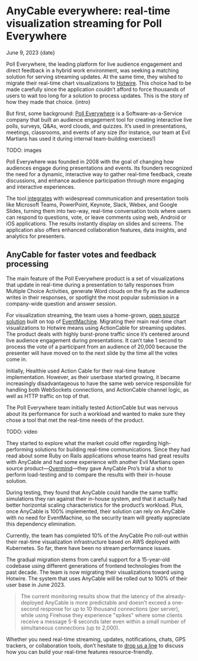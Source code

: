 # AnyCable everywhere: real-time visualization streaming for Poll Everywhere

June 9, 2023
{date}

Poll Everywhere, the leading platform for live audience engagement and direct feedback in a hybrid work environment, was seeking a matching solution for serving streaming updates. At the same time, they wished to migrate their real-time chart visualizations to [Hotwire][]. This choice had to be made carefully since the application couldn’t afford to force thousands of users to wait too long for a solution to process updates. This is the story of how they made that choice.
{intro}

<div class="divider"></div>

But first, some background: [Poll Everywhere][] is a Software-as-a-Service company that built an audience engagement tool for creating interactive live polls, surveys, Q&As, word clouds, and quizzes. It’s used in presentations, meetings, classrooms, and events of any size (for instance, our team at Evil Martians has used it during internal team-building exercises!)

TODO: images

Poll Everywhere was founded in 2008 with the goal of changing how audiences engage during presentations and events. Its founders recognized the need for a dynamic, interactive way to gather real-time feedback, create discussions, and enhance audience participation through more engaging and interactive experiences.

The tool [integrates](https://www.polleverywhere.com/app) with widespread communication and presentation tools like Microsoft Teams, PowerPoint, Keynote, Slack, Webex, and Google Slides, turning them into two-way, real-time conversation tools where users can respond to questions, vote, or leave comments using web, Android or iOS applications. The results instantly display on slides and screens. The application also offers enhanced collaboration features, data insights, and analytics for presenters.

## AnyCable for faster votes and feedback processing

The main feature of the Poll Everywhere product is a set of visualizations that update in real-time during a presentation to tally responses from Multiple Choice Activities, generate Word clouds on the fly as the audience writes in their responses, or spotlight the most popular submission in a company-wide question and answer session.

For visualization streaming, the team uses a home-grown, [open source solution](https://github.com/firehoseio/firehose) built on top of [EventMachine][]. Migrating their main real-time chart visualizations to Hotwire means using ActionCable for streaming updates. The product deals with highly burst-prone traffic since it’s centered around live audience engagement during presentations. It can’t take 1 second to process the vote of a participant from an audience of 20,000 because the presenter will have moved on to the next slide by the time all the votes come in.

Initially, Healthie used Action Cable for their real-time feature implementation. However, as their userbase started growing, it became increasingly disadvantageous to have the same web service responsible for handling both WebSockets connections, and ActionCable channel logic, as well as HTTP traffic on top of that.

The Poll Everywhere team initially tested ActionCable but was nervous about its performance for such a workload and wanted to make sure they chose a tool that met the real-time needs of the product.

TODO: video

They started to explore what the market could offer regarding high-performing solutions for building real-time communications. Since they had read about some Ruby on Rails applications whose teams had great results with AnyCable and had some experience with another Evil Martians open source product—[Overmind][]—they gave AnyCable Pro’s trial a shot to perform load-testing and to compare the results with their in-house solution.

During testing, they found that AnyCable could handle the same traffic simulations they ran against their in-house system, and that it actually had better horizontal scaling characteristics for the product’s workload. Plus, once AnyCable is 100% implemented, their solution can rely on AnyCable with no need for EventMachine, so the security team will greatly appreciate this dependency elimination.

Currently, the team has completed 10% of the AnyCable Pro roll-out within their real-time visualization infrastructure based on AWS deployed with Kubernetes. So far, there have been no stream performance issues.

The gradual migration stems from careful support for a 15-year-old codebase using different generations of frontend technologies from the past decade. The team is now migrating their visualizations toward using Hotwire. The system that uses AnyCable will be rolled out to 100% of their user base in June 2023.

> ​​The current monitoring results show that the latency of the already-deployed AnyCable is more predictable and doesn’t exceed a one-second response for up to 10 thousand connections (per server), while using Firehose they experience "spikes" where some clients receive a message 5-8 seconds later even within a small number of simultaneous connections (up to 2,000).

Whether you need real-time streaming, updates, notifications, chats, GPS trackers, or collaboration tools, don’t hesitate to [drop us a line](/#custom-solutions) to discuss how you can build your real-time features resource-friendly.

[hotwire]: https://hotwired.dev
[Poll Everywhere]: https://www.polleverywhere.com
[EventMachine]: https://github.com/eventmachine/eventmachine
[Overmind]: https://evilmartians.com/chronicles/introducing-overmind-and-hivemind
